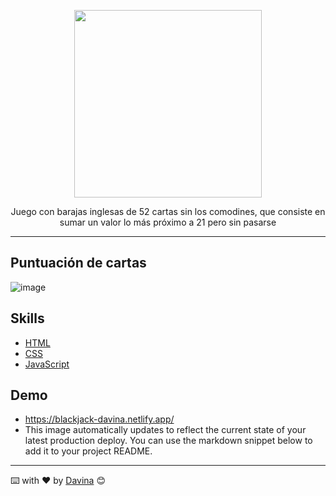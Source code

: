      
<p align="center"><img src="https://external-content.duckduckgo.com/iu/?u=http%3A%2F%2Fcasinoallbonus.com%2Fimages%2Fblackjack-21.gif&f=1&nofb=1" width="300"></a></p>

<p align="center">Juego con barajas inglesas de 52 cartas sin los comodines, que consiste en sumar un valor lo más próximo a 21 pero sin pasarse</p>

---


## Puntuación de cartas
![image](https://user-images.githubusercontent.com/65024409/163721013-3072e78a-ff3d-414a-9bb9-085a143d88ac.png)

## Skills

- [HTML](https://developer.mozilla.org/es/docs/Web/HTML)
- [CSS](https://developer.mozilla.org/es/docs/Web/CSS)
- [JavaScript](https://developer.mozilla.org/es/docs/Learn/JavaScript/First_steps/What_is_JavaScript)
## Demo
 - https://blackjack-davina.netlify.app/
 - This image automatically updates to reflect the current state of your latest production deploy. You can use the markdown snippet below to add it to your project README.
---

⌨️ with ❤️ by [Davina](https://www.linkedin.com/in/davinamedina/) 😊
